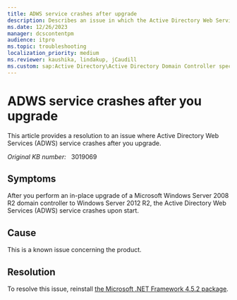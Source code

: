 ```yaml
---
title: ADWS service crashes after upgrade
description: Describes an issue in which the Active Directory Web Services service crashes upon start. This issue occurs after you perform an in-place upgrade.
ms.date: 12/26/2023
manager: dcscontentpm
audience: itpro
ms.topic: troubleshooting
localization_priority: medium
ms.reviewer: kaushika, lindakup, jCaudill
ms.custom: sap:Active Directory\Active Directory Domain Controller specific boot failures, csstroubleshoot
---
```

# ADWS service crashes after you upgrade

This article provides a resolution to an issue where Active Directory Web Services (ADWS) service crashes after you upgrade.

_Original KB number:_ &nbsp; 3019069

## Symptoms

After you perform an in-place upgrade of a Microsoft Windows Server 2008 R2 domain controller to Windows Server 2012 R2, the Active Directory Web Services (ADWS) service crashes upon start.

## Cause

This is a known issue concerning the product.

## Resolution

To resolve this issue, reinstall [the Microsoft .NET Framework 4.5.2 package](https://www.microsoft.com/download/details.aspx?id=42642).
